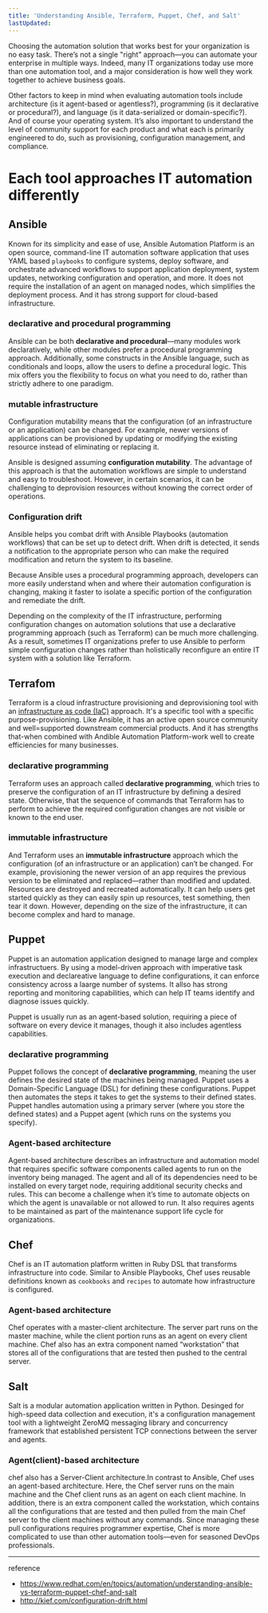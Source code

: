 ```yaml
---
title: 'Understanding Ansible, Terraform, Puppet, Chef, and Salt'
lastUpdated: 
---
```


Choosing the automation solution that works best for your organization is no easy task. There’s not a single "right" approach—you can automate your enterprise in multiple ways. Indeed, many IT organizations today use more than one automation tool, and a major consideration is how well they work together to achieve business goals. 

Other factors to keep in mind when evaluating automation tools include architecture (is it agent-based or agentless?), programming (is it declarative or procedural?), and language (is it data-serialized or domain-specific?). And of course your operating system.  It’s also important to understand the level of community support for each product and what each is primarily engineered to do, such as provisioning, configuration management, and compliance.    

# Each tool approaches IT automation differently

## Ansible

Known for its simplicity and ease of use, Ansible Automation Platform is an open source, command-line IT automation software application that uses YAML based `playbooks` to configure systems, deploy software, and orchestrate advanced workflows to support application deployment, system updates, networking configuration and operation, and more. It does not require the installation of an agent on managed nodes, which simplifies the deployment process. And it has strong support for cloud-based infrastructure.

### declarative and procedural programming

Ansible can be both **declarative and procedural**—many modules work declaratively, while other modules prefer a procedural programming approach. Additionally, some constructs in the Ansible language, such as conditionals and loops, allow the users to define a procedural logic. This mix offers you the flexibility to focus on what you need to do, rather than strictly adhere to one paradigm. 

### mutable infrastructure

Configuration mutability means that the configuration (of an infrastructure or an application) can be changed. For example, newer versions of applications can be provisioned by updating or modifying the existing resource instead of eliminating or replacing it. 

Ansible is designed assuming **configuration mutability**. The advantage of this approach is that the automation workflows are simple to understand and easy to troubleshoot. However, in certain scenarios, it can be challenging to deprovision resources without knowing the correct order of operations. 

### Configuration drift

Ansible helps you combat drift with Ansible Playbooks (automation workflows) that can be set up to detect drift. When drift is detected, it sends a notification to the appropriate person who can make the required modification and return the system to its baseline. 

Because Ansible uses a procedural programming approach, developers can more easily understand when and where their automation configuration is changing, making it faster to isolate a specific portion of the configuration and remediate the drift.

Depending on the complexity of the IT infrastructure, performing configuration changes on automation solutions that use a declarative programming approach (such as Terraform) can be much more challenging. As a result, sometimes IT organizations prefer to use Ansible to perform simple configuration changes rather than holistically reconfigure an entire IT system with a solution like Terraform.

## Terrafom

Terraform is a cloud infrastructure provisioning and deprovisioning tool with an [infrastructure as code (IaC)](https://www.redhat.com/en/topics/automation/what-is-infrastructure-as-code-iac) approach. It's a specific tool with a specific purpose-provisioning. Like Ansible, it has an active open source community and well=supported downstream commercial products. And it has strengths that-when combined with Andible Automation Platform-work well to create efficiencies for many businesses.

### declarative programming

Terraform uses an approach called **declarative programming**, which tries to preserve the configuration of an IT infrastructure by defining a desired state. Otherwise, that the sequence of commands that Terraform has to perform to achieve the required configuration changes are not visible or known to the end user. 

### immutable infrastructure

And Terraform uses an **immutable infrastructure** approach which the configuration (of an infrastructure or an application) can’t be changed. For example, provisioning the newer version of an app requires the previous version to be eliminated and replaced—rather than modified and updated. Resources are destroyed and recreated automatically. It can help users get started quickly as they can easily spin up resources, test something, then tear it down. However, depending on the size of the infrastructure, it can become complex and hard to manage.

## Puppet

Puppet is an automation application designed to manage large and complex infrastructuers. By using a model-driven approach with imperative task execution and declareative language to define configurations, it can enforce consistency across a laarge number of systems. It allso has strong reporting and monitoring capabilities, which can help IT teams identify and diagnose issues quickly.

Puppet is usually run as an agent-based solution, requiring a piece of software on every device it manages, though it also includes agentless capabilities.

### declarative programming

Puppet follows the concept of **declarative programming**, meaning the user defines the desired state of the machines being managed. Puppet uses a Domain-Specific Language (DSL) for defining these configurations. Puppet then automates the steps it takes to get the systems to their defined states. Puppet handles automation using a primary server (where you store the defined states) and a Puppet agent (which runs on the systems you specify).

### Agent-based architecture

Agent-based architecture describes an infrastructure and automation model that requires specific software components called agents to run on the inventory being managed. The agent and all of its dependencies need to be installed on every target node, requiring additional security checks and rules. This can become a challenge when it’s time to automate objects on which the agent is unavailable or not allowed to run. It also requires agents to be maintained as part of the maintenance support life cycle for organizations.

## Chef

Chef is an IT automation platform written in Ruby DSL that transforms infrastructure into code. Similar to Ansible Playbooks, Chef uses reusable definitions known as `cookbooks` and `recipes` to automate how infrastructure is configured. 

### Agent-based architecture

Chef operates with a master-client architecture. The server part runs on the master machine, while the client portion runs as an agent on every client machine. Chef also has an extra component named “workstation” that stores all of the configurations that are tested then pushed to the central server.

## Salt

Salt is a modular automation application written in Python. Desinged for high-speed data collection and execution, it's a configuration management tool with a lightweight ZeroMQ messaging library and concurrency framework that established persistent TCP connections between the server and agents.

### Agent(client)-based architecture

chef also has a Server-Client architecture.In contrast to Ansible, Chef uses an agent-based architecture. Here, the Chef server runs on the main machine and the Chef client runs as an agent on each client machine. In addition, there is an extra component called the workstation, which contains all the configurations that are tested and then pulled from the main Chef server to the client machines without any commands. Since managing these pull configurations requires programmer expertise, Chef is more complicated to use than other automation tools—even for seasoned DevOps professionals.      

---
reference
- https://www.redhat.com/en/topics/automation/understanding-ansible-vs-terraform-puppet-chef-and-salt
- http://kief.com/configuration-drift.html